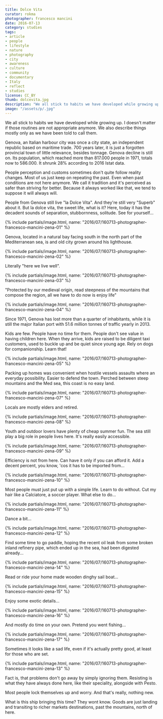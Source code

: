 ```yaml
---
title: Dolce Vita
curator: rokma
photographer: francesco mancini
date: 2016-07-13
category: studies
tags:
- article
- people
- lifestyle
- nature
- photography
- city
- awareness
- culture
- community
- documentary
- Italy
- reflect
- studies
license: CC_BY
thumb: dolcevita.jpg
description: "We all stick to habits we have developed while growing up. I doesn't matter if those routines are not appropriate anymore. We also describe things mostly only as we have been told to call them. Genova, an Italian harbour city was once a city state, 700 years later, it is just a forgotten provincial town of little relevance, besides tonnage. Genova decline is still on. Its population, which reached more than 817.000 people in 1971, totals now to 586.000. "
image: "/assets/p/.jpg"
---
```



We all stick to habits we have developed while growing up. I doesn't matter if those routines are not appropriate anymore. We also describe things mostly only as we have been told to call them.

Genova, an Italian harbour city was once a city state, an independent republic based on maritime trade. 700 years later, it is just a forgotten provincial town of little relevance, besides tonnage. Genova decline is still on. Its population, which reached more than 817.000 people in 1971, totals now to 586.000. It shrunk 28% according to 2016 Istat data.

People perception and customs sometimes don't quite follow reality changes. Most of us just keep on repeating the past. Even when past conditions are not here anymore. We call it tradition and it's perceived as safer than striving for better. Because it always worked like that, we tend to suppose it will always will.

People from Genova still live "la Dolce Vita". And they're still very "Superb" about it. But la dolce vita, the sweet life, what is it? Here, today it has the decadent sounds of separation, stubbornness, solitude. See for yourself...



{% include partials/image.html, name: "2016/07/160713-photographer-francesco-mancini-zena-01" %}

Genova, located in a natural bay facing south in the north part of the Mediterranean sea, is and old city grown around his lighthouse.

{% include partials/image.html, name: "2016/07/160713-photographer-francesco-mancini-zena-02" %}

Literally "here we live well".

{% include partials/image.html, name: "2016/07/160713-photographer-francesco-mancini-zena-03" %}

"Protected by our medieval origin, read steepness of the mountains that compose the region, all we have to do now is enjoy life"

{% include partials/image.html, name: "2016/07/160713-photographer-francesco-mancini-zena-04" %}

Since 1971, Genova has lost more than a quarter of inhabitants, while it is still the major Italian port with 51.6 million tonnes of traffic yearly in 2013.

Kids are few. People have no time for them. People don't see value in having children here. When they arrive, kids are raised to be diligent taxi customers, used to buckle up and be quiet since young age. Rely on dogs for companionship. Learn that!

{% include partials/image.html, name: "2016/07/160713-photographer-francesco-mancini-zena-05" %}

Packing up homes was convenient when hostile vessels assaults where an everyday possibility. Easier to defend the town. Perched between steep mountains and the Med sea, this coast is no easy land.

{% include partials/image.html, name: "2016/07/160713-photographer-francesco-mancini-zena-07" %}

Locals are mostly elders and retired.

{% include partials/image.html, name: "2016/07/160713-photographer-francesco-mancini-zena-08" %}

Youth and outdoor lovers have plenty of cheap summer fun. The sea still play a big role in people lives here. It's really easily accessible.

{% include partials/image.html, name: "2016/07/160713-photographer-francesco-mancini-zena-09" %}

Efficiency is not from here. Can have it only if you can afford it. Add a decent percent, you know, 'cos it has to be imported from...

{% include partials/image.html, name: "2016/07/160713-photographer-francesco-mancini-zena-10" %}

Most people must just put up with a simple life. Learn to do without. Cut my hair like a Calciatore, a soccer player. What else to do...

{% include partials/image.html, name: "2016/07/160713-photographer-francesco-mancini-zena-11" %}

Dance a bit...

{% include partials/image.html, name: "2016/07/160713-photographer-francesco-mancini-zena-12" %}

Find some time to go paddle, hoping the recent oil leak from some broken inland refinery pipe, which ended up in the sea, had been digested already...

{% include partials/image.html, name: "2016/07/160713-photographer-francesco-mancini-zena-14" %}

Read or ride your home made wooden dinghy sail boat...

{% include partials/image.html, name: "2016/07/160713-photographer-francesco-mancini-zena-15" %}

Enjoy some exotic details...

{% include partials/image.html, name: "2016/07/160713-photographer-francesco-mancini-zena-16" %}

And mostly do time on your own. Pretend you went fishing...

{% include partials/image.html, name: "2016/07/160713-photographer-francesco-mancini-zena-17" %}

Sometimes it looks like a sad life, even if it's actually pretty good, at least for those who are set.

{% include partials/image.html, name: "2016/07/160713-photographer-francesco-mancini-zena-13" %}

Fact is, that problems don't go away by simply ignoring them. Resisting is what they have always done here, like their speciality, alongside with Pesto.

Most people lock themselves up and worry. And that's really, nothing new.

What is this ship bringing this time? They wont know. Goods are just landing and transiting to richer markets destinations, past the mountains, north of here.
